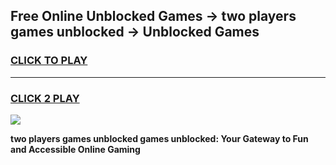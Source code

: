 
## Free Online Unblocked Games → two players games unblocked → Unblocked Games
<h3>
<a href="https://premium.freeplayer.one?title=two_players_games_unblocked&ref=21F">CLICK TO PLAY</a></h3>
<hr>

<h3>
<a href="https://premium.freeplayer.one?title=two_players_games_unblocked&ref=21F">CLICK 2 PLAY</a>
  
</h3>

<a href="https://premium.freeplayer.one?title=two_players_games_unblocked&ref=21F/"><img src="https://clearcache.store/games.png"></a>


**two players games unblocked games unblocked: Your Gateway to Fun and Accessible Online Gaming**
